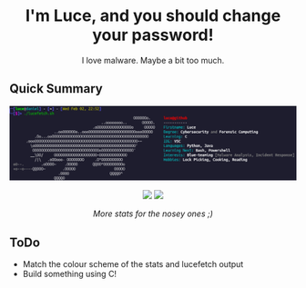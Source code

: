 <h1 align="center">I'm Luce, and you should change your password!</h1>

<p align="center">I love malware. Maybe a bit too much.</p>

## Quick Summary

<img src="lucefetchOutput.png" alt="Luce bio">

<p align="center">
  <img src="https://github-profile-summary-cards.vercel.app/api/cards/repos-per-language?username=lucyb-work&theme=dracula">
  <img src="https://github-profile-summary-cards.vercel.app/api/cards/stats?username=lucyb-work&theme=dracula">
  <p align="center"> <i>More stats for the nosey ones ;) </i></p>
</p>

## ToDo
- Match the colour scheme of the stats and lucefetch output
- Build something using C!
